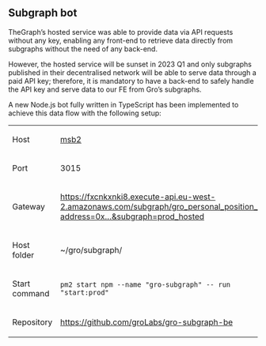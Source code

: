 
Subgraph bot
---

TheGraph’s hosted service was able to provide data via API requests without any key, enabling any front-end to retrieve data directly from subgraphs without the need of any back-end.

However, the hosted service will be sunset in 2023 Q1 and only subgraphs published in their decentralised network will be able to serve data through a paid API key; therefore, it is mandatory to have a back-end to safely handle the API key and serve data to our FE from Gro’s subgraphs.

A new Node.js bot fully written in TypeScript has been implemented to achieve this data flow with the following setup:


<table data-layout="default" data-local-id="de2e0d92-2355-459c-85ee-fa42f8223371" class="confluenceTable">
    <colgroup>
        <col style="width: 185.0px;">
        <col style="width: 573.0px;">
    </colgroup>
    <tbody>
        <tr>
            <td class="confluenceTd">
                <p>Host</p>
            </td>
            <td class="confluenceTd">
                <p><a href="https://brrr.atlassian.net/wiki/spaces/GP/pages/384139265/gro+Linux+Hosts#Current-Hosts"
                        rel="nofollow">msb2</a></p>
            </td>
        </tr>
        <tr>
            <td class="confluenceTd">
                <p>Port</p>
            </td>
            <td class="confluenceTd">
                <p>3015</p>
            </td>
        </tr>
        <tr>
            <td class="confluenceTd">
                <p>Gateway</p>
            </td>
            <td class="confluenceTd">
                <p><a href="https://fxcnkxnki8.execute-api.eu-west-2.amazonaws.com/subgraph/gro_personal_position_mc?address=0x60ff7dcb4a9c1a89b18fa2d1bb9444143bbea9bd&amp;subgraph=prod_hosted"
                        class="external-link"
                        rel="nofollow">https://fxcnkxnki8.execute-api.eu-west-2.amazonaws.com/subgraph/gro_personal_position_mc?address=0x…&amp;subgraph=prod_hosted</a>
                </p>
            </td>
        </tr>
        <tr>
            <td class="confluenceTd">
                <p>Host folder</p>
            </td>
            <td class="confluenceTd">
                <p>~/gro/subgraph/</p>
            </td>
        </tr>
        <tr>
            <td class="confluenceTd">
                <p>Start command</p>
            </td>
            <td class="confluenceTd">
                <p><code>pm2 start npm --name "gro-subgraph" -- run "start:prod"</code></p>
            </td>
        </tr>
        <tr>
            <td class="confluenceTd">
                <p>Repository</p>
            </td>
            <td class="confluenceTd">
                <p><a href="https://github.com/groLabs/gro-subgraph-be" data-card-appearance="inline"
                        class="external-link" rel="nofollow">https://github.com/groLabs/gro-subgraph-be</a></p>
            </td>
        </tr>
    </tbody>
</table>